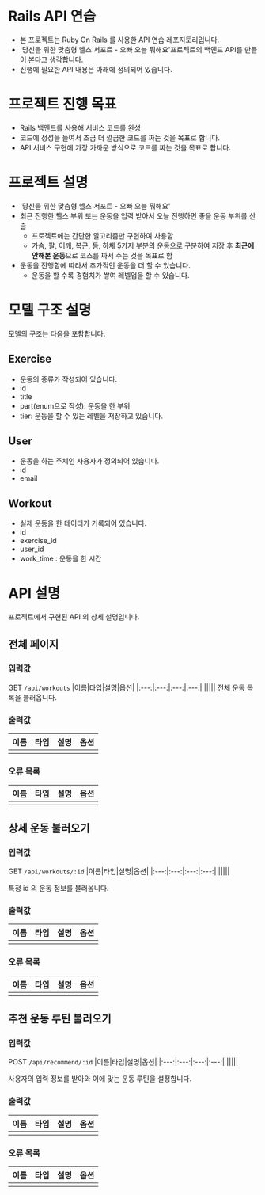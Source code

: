 # Rails API 연습

- 본 프로젝트는 Ruby On Rails 를 사용한 API 연습 레포지토리입니다.
- '당신을 위한 맞춤형 헬스 서포트 - 오빠 오늘 뭐해요'프로젝트의 백엔드 API를 만들어 본다고 생각합니다.
- 진행에 필요한 API 내용은 아래에 정의되어 있습니다.

# 프로젝트 진행 목표
- Rails 백엔드를 사용해 서비스 코드를 완성
- 코드에 정성을 들여서 조금 더 깔끔한 코드를 짜는 것을 목표로 합니다.
- API 서비스 구현에 가장 가까운 방식으로 코드를 짜는 것을 목표로 합니다.

# 프로젝트 설명
- '당신을 위한 맞춤형 헬스 서포트 - 오빠 오늘 뭐해요'
- 최근 진행한 헬스 부위 또는 운동을 입력 받아서 오늘 진행하면 좋을 운동 부위를 산출
  - 프로젝트에는 간단한 알고리즘만 구현하여 사용함
  - 가슴, 팔, 어깨, 복근, 등, 하체 5가지 부분의 운동으로 구분하여 저장 후 **최근에 안해본 운동**으로 코스를 짜서 주는 것을 목표로 함
- 운동을 진행함에 따라서 추가적인 운동을 더 할 수 있습니다.
  - 운동을 할 수록 경험치가 쌓여 레벨업을 할 수 있습니다.
  
# 모델 구조 설명
모델의 구조는 다음을 포함합니다.
## Exercise
- 운동의 종류가 작성되어 있습니다.
- id
- title
- part(enum으로 작성): 운동을 한 부위
- tier: 운동을 할 수 있는 레벨을 저장하고 있습니다.


## User
- 운동을 하는 주체인 사용자가 정의되어 있습니다.
- id
- email
  
## Workout
- 실제 운동을 한 데이터가 기록되어 있습니다.
- id
- exercise_id
- user_id
- work_time : 운동을 한 시간


# API 설명
프로젝트에서 구현된 API 의 상세 설명입니다.
## 전체 페이지
### 입력값
GET `/api/workouts`
|이름|타입|설명|옵션|
|:---:|:---:|:---:|:---:|
|||||
전체 운동 목록을 불러옵니다.

### 출력값
|이름|타입|설명|옵션|
|:---:|:---:|:---:|:---:|
|||||

### 오류 목록
|이름|타입|설명|옵션|
|:---:|:---:|:---:|:---:|
|||||

## 상세 운동 불러오기
### 입력값
GET `/api/workouts/:id`
|이름|타입|설명|옵션|
|:---:|:---:|:---:|:---:|
|||||

특정 id 의 운동 정보를 불러옵니다.

### 출력값
|이름|타입|설명|옵션|
|:---:|:---:|:---:|:---:|
|||||

### 오류 목록
|이름|타입|설명|옵션|
|:---:|:---:|:---:|:---:|
|||||

## 추천 운동 루틴 불러오기
### 입력값
POST `/api/recommend/:id`
|이름|타입|설명|옵션|
|:---:|:---:|:---:|:---:|
|||||

사용자의 입력 정보를 받아와 이에 맞는 운동 루틴을 설정합니다.

### 출력값
|이름|타입|설명|옵션|
|:---:|:---:|:---:|:---:|
|||||

### 오류 목록
|이름|타입|설명|옵션|
|:---:|:---:|:---:|:---:|
|||||